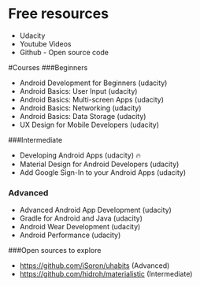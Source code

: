 
# Free resources
- Udacity
- Youtube Videos
- Github - Open source code

#Courses
###Beginners
- Android Development for Beginners (udacity)
- Android Basics: User Input (udacity)
- Android Basics: Multi-screen Apps (udacity)
- Android Basics: Networking (udacity)
- Android Basics: Data Storage (udacity)
- UX Design for Mobile Developers (udacity)

###Intermediate
- Developing Android Apps (udacity) :fire:
- Material Design for Android Developers (udacity)
- Add Google Sign-In to your Android Apps (udacity)

### Advanced 
- Advanced Android App Development (udacity)
- Gradle for Android and Java (udacity)
- Android Wear Development (udacity)
- Android Performance (udacity)

###Open sources to explore
- https://github.com/iSoron/uhabits (Advanced)
- https://github.com/hidroh/materialistic (Intermediate)
